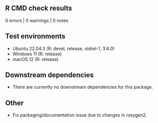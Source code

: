 ## R CMD check results

0 errors | 0 warnings | 0 notes

## Test environments

* Ubuntu 22.04.3 (R: devel, release, oldrel-1, 3.6.0)
* Windows 11 (R: release)
* macOS 12 (R: release)

## Downstream dependencies

* There are currently no downstream dependencies for this package.

## Other

* Fix packaging/documentation issue due to changes in roxygen2.
